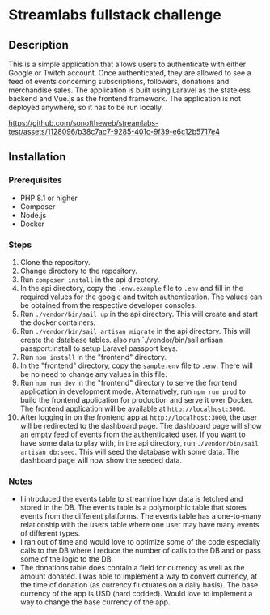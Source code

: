 # Streamlabs fullstack challenge
## Description
This is a simple application that allows users to authenticate with either Google or Twitch account. Once authenticated, they are allowed to see a feed of events concerning subscriptions, followers, donations and merchandise sales. The application is built using Laravel as the stateless backend and Vue.js as the frontend framework. The application is not deployed anywhere, so it has to be run locally. 



https://github.com/sonoftheweb/streamlabs-test/assets/1128096/b38c7ac7-9285-401c-9f39-e6c12b5717e4



## Installation
### Prerequisites
- PHP 8.1 or higher
- Composer
- Node.js
- Docker

### Steps
1. Clone the repository.
2. Change directory to the repository.
3. Run `composer install` in the api directory.
4. In the api directory, copy the `.env.example` file to `.env` and fill in the required values for the google and twitch authentication. The values can be obtained from the respective developer consoles.
5. Run `./vendor/bin/sail up` in the api directory. This will create and start the docker containers.
6. Run `./vendor/bin/sail artisan migrate` in the api directory. This will create the database tables. also run `./vendor/bin/sail artisan passport:install to setup Laravel passport keys.
7. Run `npm install` in the "frontend" directory.
8. In the "frontend" directory, copy the `sample.env` file to `.env`. There will be no need to change any values in this file.
9. Run `npm run dev` in the "frontend" directory to serve the frontend application in development mode. Alternatively, run `npm run prod` to build the frontend application for production and serve it over Docker. The frontend application will be available at `http://localhost:3000`.
10. After logging in on the frontend app at `http://localhost:3000`, the user will be redirected to the dashboard page. The dashboard page will show an empty feed of events from the authenticated user. If you want to have some data to play with, in the api directory, run `./vendor/bin/sail artisan db:seed`. This will seed the database with some data. The dashboard page will now show the seeded data.

### Notes
- I introduced the events table to streamline how data is fetched and stored in the DB. The events table is a polymorphic table that stores events from the different platforms. The events table has a one-to-many relationship with the users table where one user may have many events of different types. 
- I ran out of time and would love to optimize some of the code especially calls to the DB where I reduce the number of calls to the DB and or pass some of the logic to the DB.
- The donations table does contain a field for currency as well as the amount donated. I was able to implement a way to convert currency, at the time of donation (as currency fluctuates on a daily basis). The base currency of the app is USD (hard codded). Would love to implement a way to change the base currency of the app.
